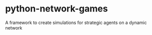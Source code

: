 python-network-games
====================

A framework to create simulations for strategic agents on a dynamic network
